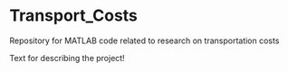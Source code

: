 # Transport_Costs
Repository for MATLAB code related to research on transportation costs

Text for describing the project!
